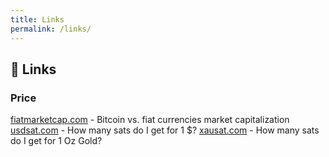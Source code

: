 ```yaml
---
title: Links
permalink: /links/
---
```


## 🔗 Links
### Price
[fiatmarketcap.com](https://fiatmarketcap.com/) - Bitcoin vs. fiat currencies market capitalization
[usdsat.com](https://usdsat.com/) - How many sats do I get for 1 $?
[xausat.com](https://xausat.com/) - How many sats do I get for 1 Oz Gold?
